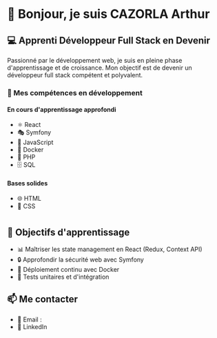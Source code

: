 # 👋 Bonjour, je suis CAZORLA Arthur

## 💻 Apprenti Développeur Full Stack en Devenir

Passionné par le développement web, je suis en pleine phase d'apprentissage et de croissance. Mon objectif est de devenir un développeur full stack compétent et polyvalent.

### 🚀 Mes compétences en développement

#### En cours d'apprentissage approfondi
- ⚛️ React
- 🎭 Symfony
- 🚀 JavaScript
- 🐳 Docker
- 🐘 PHP
- 🗄️ SQL

#### Bases solides
- 🌐 HTML
- 🎨 CSS

#
## 🌱 Objectifs d'apprentissage

- 📊 Maîtriser les state management en React (Redux, Context API)
- 🔒 Approfondir la sécurité web avec Symfony
- 🚢 Déploiement continu avec Docker
- 🧪 Tests unitaires et d'intégration

## 📫 Me contacter

- 📧 Email : 
- 🔗 LinkedIn 
